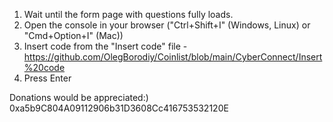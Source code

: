 1. Wait until the form page with questions fully loads.
2. Open the console in your browser ("Ctrl+Shift+I" (Windows, Linux) or "Cmd+Option+I" (Mac))
3. Insert code from the "Insert code" file - https://github.com/OlegBorodiy/Coinlist/blob/main/CyberConnect/Insert%20code
4. Press Enter

Donations would be appreciated:)
0xa5b9C804A09112906b31D3608Cc416753532120E
